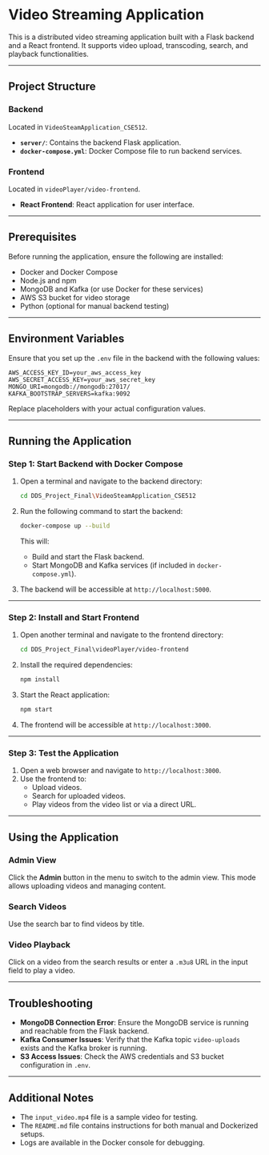 

# Video Streaming Application

This is a distributed video streaming application built with a Flask backend and a React frontend. It supports video upload, transcoding, search, and playback functionalities.

---

## **Project Structure**

### **Backend**
Located in `VideoSteamApplication_CSE512`.

- **`server/`**: Contains the backend Flask application.
- **`docker-compose.yml`**: Docker Compose file to run backend services.

### **Frontend**
Located in `videoPlayer/video-frontend`.

- **React Frontend**: React application for user interface.

---

## **Prerequisites**

Before running the application, ensure the following are installed:

- Docker and Docker Compose
- Node.js and npm
- MongoDB and Kafka (or use Docker for these services)
- AWS S3 bucket for video storage
- Python (optional for manual backend testing)

---

## **Environment Variables**

Ensure that you set up the `.env` file in the backend with the following values:

```env
AWS_ACCESS_KEY_ID=your_aws_access_key
AWS_SECRET_ACCESS_KEY=your_aws_secret_key
MONGO_URI=mongodb://mongodb:27017/
KAFKA_BOOTSTRAP_SERVERS=kafka:9092
```

Replace placeholders with your actual configuration values.

---

## **Running the Application**

### **Step 1: Start Backend with Docker Compose**

1. Open a terminal and navigate to the backend directory:
   ```bash
   cd DDS_Project_Final\VideoSteamApplication_CSE512
   ```

2. Run the following command to start the backend:
   ```bash
   docker-compose up --build
   ```

   This will:
   - Build and start the Flask backend.
   - Start MongoDB and Kafka services (if included in `docker-compose.yml`).

3. The backend will be accessible at `http://localhost:5000`.

---

### **Step 2: Install and Start Frontend**

1. Open another terminal and navigate to the frontend directory:
   ```bash
   cd DDS_Project_Final\videoPlayer/video-frontend
   ```

2. Install the required dependencies:
   ```bash
   npm install
   ```

3. Start the React application:
   ```bash
   npm start
   ```

4. The frontend will be accessible at `http://localhost:3000`.

---

### **Step 3: Test the Application**

1. Open a web browser and navigate to `http://localhost:3000`.
2. Use the frontend to:
   - Upload videos.
   - Search for uploaded videos.
   - Play videos from the video list or via a direct URL.

---

## **Using the Application**

### **Admin View**
Click the **Admin** button in the menu to switch to the admin view. This mode allows uploading videos and managing content.

### **Search Videos**
Use the search bar to find videos by title.

### **Video Playback**
Click on a video from the search results or enter a `.m3u8` URL in the input field to play a video.

---

## **Troubleshooting**

- **MongoDB Connection Error**: Ensure the MongoDB service is running and reachable from the Flask backend.
- **Kafka Consumer Issues**: Verify that the Kafka topic `video-uploads` exists and the Kafka broker is running.
- **S3 Access Issues**: Check the AWS credentials and S3 bucket configuration in `.env`.

---
## **Additional Notes**

- The `input_video.mp4` file is a sample video for testing.
- The `README.md` file contains instructions for both manual and Dockerized setups.
- Logs are available in the Docker console for debugging.
